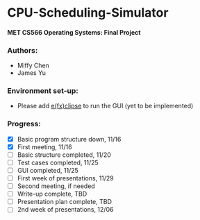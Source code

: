 # CPU-Scheduling-Simulator
#### MET CS566 Operating Systems: Final Project

### Authors:
* Miffy Chen
* James Yu

### Environment set-up:
* Please add [e(fx)clipse](https://www.eclipse.org/efxclipse/install.html) to run the GUI (yet to be implemented)

### Progress:
* [X] Basic program structure down, 11/16
* [X] First meeting, 11/16
* [ ] Basic structure completed, 11/20
* [ ] Test cases completed, 11/25
* [ ] GUI completed, 11/25
* [ ] First week of presentations, 11/29
* [ ] Second meeting, if needed
* [ ] Write-up complete, TBD
* [ ] Presentation plan complete, TBD
* [ ] 2nd week of presentations, 12/06